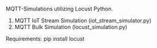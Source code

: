 MQTT-Simulations utilizing Locust Python.
1. MQTT IoT Stream Simulation (iot_stream_simulator.py)
2. MQTT Bulk Simulation (locust_simulation.py)

Requirements:
pip install locust
